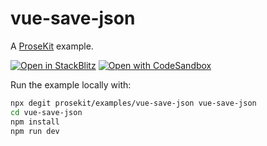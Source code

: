# vue-save-json

A [ProseKit](https://prosekit.dev) example.

[![Open in StackBlitz](https://developer.stackblitz.com/img/open_in_stackblitz.svg)](https://stackblitz.com/github/prosekit/examples/tree/master/vue-save-json)
[![Open with CodeSandbox](https://assets.codesandbox.io/github/button-edit-lime.svg)](https://codesandbox.io/p/sandbox/github/prosekit/examples/tree/master/vue-save-json)

Run the example locally with:

```bash
npx degit prosekit/examples/vue-save-json vue-save-json
cd vue-save-json
npm install
npm run dev
```
